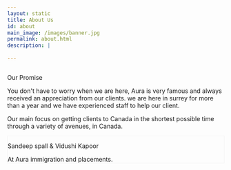 ```yaml
---
layout: static
title: About Us
id: about
main_image: /images/banner.jpg
permalink: about.html
description: |
 
---
```

<div class="ui vertical stripe about_sec" >
        <div class="ui container">
            <div class="ui grid center-aligned stackable ">
                    <div class="ten wide tablet ten wide computer column sixteen wide mobile">
                        <div class="ui segment p_50 theme_bg_green white">
                                <p class="section_heading mb_20 theme_green white">Our Promise</p>
                                <p class="p_16 mb_20 white">
                                        You don't have to worry when we are here, Aura is very famous and always received an appreciation from our clients. we are here in surrey for more than a year and we have experienced staff to help our client.
                                </p>
                                <p class="p_16 mb_30 white">
                                      Our main focus on getting clients to Canada in the shortest possible time through a variety of avenues, in Canada.
                                </p>
                        </div>
                    </div>
            </div>
        </div>
    </div>
<div class="ui vertical stripe pad_100 client_say"  >
        <div class="ui container">
                <div class="ui grid three column row stackable centered aligned">
                    <div class="column">
                        <div class="ui link">
                            <div class=" m-0-auto">
                                <div class="text_center mt_20 wrap-div gray_bg pad-20" style="border: 1px solid #f3f3f3;">
                                    <div class="p_26 mb_20 upppercase"><p class="theme_green" href="#">Sandeep spall & Vidushi Kapoor</p></div>
                                    <div class="p_16 mb_20">
                                           At Aura immigration and placements.
                                    </div>
                                </div>
                            </div>
                        </div>
                    </div>
<!--                     <div class="column">
                        <div class="ui link">
                            <div class=" m-0-auto">
                                <div class="text_center mt_20 wrap-div gray_bg pad-20" style="border: 1px solid #f3f3f3;">
                                    <div class="p_26 mb_20 upppercase"><p class="theme_green" href="#">Vidushi Kapoor</p></div>
                                    <div class="p_16 mb_20">
                                           ICCRC Member & Director - Immigration Consultant at Aura immigration and placements.
                                    </div>
                                </div>
                            </div>
                        </div>
                    </div> -->
                </div>
        </div>
</div>
